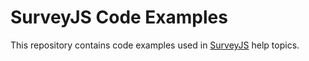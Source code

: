 # SurveyJS Code Examples

This repository contains code examples used in [SurveyJS](https://surveyjs.io/) help topics.
